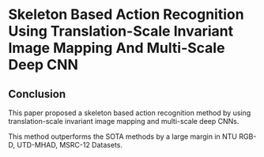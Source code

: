 # Skeleton Based Action Recognition Using Translation-Scale Invariant Image Mapping And Multi-Scale Deep CNN



## Conclusion
This paper proposed a skeleton based action recognition method by using translation-scale invariant image mapping and multi-scale deep CNNs.

This method outperforms the SOTA methods by a large margin in NTU RGB-D, UTD-MHAD, MSRC-12 Datasets.
